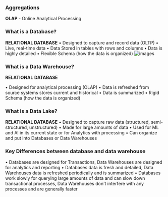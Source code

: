 ### Aggregations
**OLAP** - Online Analytical Processing

### What is a Database?
**RELATIONAL DATABASE**
• Designed to capture and record data
(OLTP)
• Live, real-time data
• Data Stored in tables with rows and columns
• Data is highly detailed
• Flexible Schema (how the data is organized)
![images](https://encrypted-tbn0.gstatic.com/images?q=tbn:ANd9GcShXL5i5FwV_7XDpKAJFbT61N2-4PYVxD4F9ESyPWXd5VpVryiqY9DEfZ8&s=10)
### What is a Data Warehouse?
**RELATIONAL** **DATABASE**

• Designed for analytical processing (OLAP)
• Data is refreshed from source systems stores current and historical
• Data is summarized
• Rigid Schema (how the data is organized)

### What is a Data Lake?
**RELATIONAL DATABASE**
• Designed to capture raw data (structured, semi-structured, unstructured)
• Made for large amounts of data
• Used for ML and Al in its current state or for Analytics with processing
• Can organize and put into Databases or Data Warehouses
### Key Differences between database and data warehouse
• Databases are designed for Transactions, Data Warehouses are designed for analytics and reporting
• Databases data is fresh and detailed, Data Warehouses data is refreshed periodically and is summarized
• Databases work slowly for querying large amounts of data and can slow down transactional processes, Data Warehouses don't interfere with any processes and are generally faster
